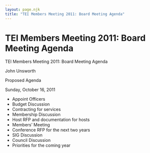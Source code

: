 ```yaml
---
layout: page.njk
title: "TEI Members Meeting 2011: Board Meeting Agenda"
---
```

# TEI Members Meeting 2011: Board Meeting Agenda







TEI Members Meeting 2011: Board Meeting
 Agenda

John Unsworth



 Proposed Agenda
 
 
 Sunday, October 16, 2011
 
 * Appoint Officers
* Budget Discussion
* Contracting for services
* Membership Discussion
* Host RFP and documentation for
 hosts
* Members’ Meeting
* Conference RFP for the next two years
* SIG Discussion
* Council Discussion
* Priorities for the coming year






